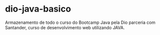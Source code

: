 # dio-java-basico
Armazenamento de todo o curso do Bootcamp Java pela Dio parceria com Santander, curso de desenvolvimento web utilizando JAVA.
